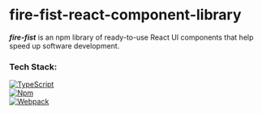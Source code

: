 # fire-fist-react-component-library
<i><b>fire-fist</b></i> is an npm library of ready-to-use React UI components that help speed up software development.<br>
<h3>Tech Stack:</h3>

[![TypeScript](https://img.shields.io/badge/TypeScript%20-007acc?logo=TypeScript\&logoColor=white)](https://www.typescriptlang.org/)<br>
[![Npm](https://img.shields.io/badge/Npm%20-CC3534?logo=Npm\&logoColor=white)](https://www.typescriptlang.org/)<br>
[![Webpack](https://img.shields.io/badge/Webpack%20-8ed5fa?logo=Webpack\&logoColor=white)](https://webpack.js.org/)<br>

